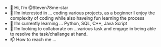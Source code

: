 - 👋 Hi, I’m @Steven78me-star
- 👀 I’m interested in ... coding various projects, as a beginner I enjoy the complexity of coding while also haveing fun learning the process
- 🌱 I’m currently learning ... Python, SQL, C++, Java Script
- 💞️ I’m looking to collaborate on ...various task and engage in being able to resolve the task/challange at hand.
- 📫 How to reach me ...

<!---
Steven78me-star/Steven78me-star is a ✨ special ✨ repository because its `README.md` (this file) appears on your GitHub profile.
You can click the Preview link to take a look at your changes.
--->
